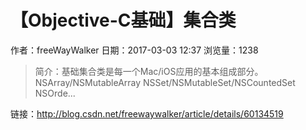 # 【Objective-C基础】集合类
作者：freeWayWalker
日期：2017-03-03 12:37
浏览量：1238
> 简介：基础集合类是每一个Mac/iOS应用的基本组成部分。
    NSArray/NSMutableArray
    NSSet/NSMutableSet/NSCountedSet
    NSOrde...

 链接：http://blog.csdn.net/freewaywalker/article/details/60134519
